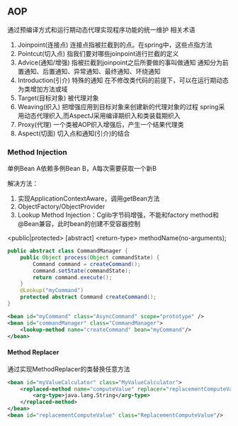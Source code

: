 ## AOP

通过预编译方式和运行期动态代理实现程序功能的统一维护 
相关术语

1. Joinpoint(连接点) 
    连接点指被拦截到的点。在spring中，这些点指方法
2. Pointcut(切入点) 
    指我们要对哪些joinpoint进行拦截的定义
3. Advice(通知/增强) 
    指被拦截到joinpoint之后所要做的事叫做通知 
    通知分为前置通知、后置通知、异常通知、最终通知、环绕通知
4. Introduction(引介) 
    特殊的通知 在不修改类代码的前提下，可以在运行期动态为类增加方法或域
5. Target(目标对象) 
    被代理对象
6. Weaving(织入) 
    把增强应用到目标对象来创建新的代理对象的过程 
    spring采用动态代理织入,而AspectJ采用编译期织入和类装载期织入  
7. Proxy(代理) 
    一个类被AOP织入增强后，产生一个结果代理类
8. Aspect(切面) 
    切入点和通知(引介)的结合

### Method Injection

单例Bean A依赖多例Bean B，A每次需要获取一个新B

解决方法：

1. 实现ApplicationContextAware，调用getBean方法
2. ObjectFactory/ObjectProvider
3. Lookup Method Injection：Cglib字节码增强，不能和factory method和@Bean兼容，此时bean的创建不受容器控制

<public|protected>  [abstract]  \<return-type\>  methodName(no-arguments);

```java
public abstract class CommandManager {
    public Object process(Object commandState) {
        Command command = createCommand();
        command.setState(commandState);
        return command.execute();
    }
	@Lookup("myCommand")
    protected abstract Command createCommand();
}
```

```xml
<bean id="myCommand" class="AsyncCommand" scope="prototype" />
<bean id="commandManager" class="CommandManager">
    <lookup-method name="createCommand" bean="myCommand"/>
</bean>
```

#### Method Replacer

通过实现MethodReplacer的类替换任意方法

```xml
<bean id="myValueCalculator" class="MyValueCalculator">
    <replaced-method name="computeValue" replacer="replacementComputeValue">
        <arg-type>java.lang.String</arg-type>
    </replaced-method>
</bean>
<bean id="replacementComputeValue" class="ReplacementComputeValue"/>
```

### 